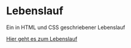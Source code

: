 # Lebenslauf
Ein in HTML und CSS geschriebener Lebenslauf

[Hier geht es zum Lebenslauf](/lebenslauf.html)